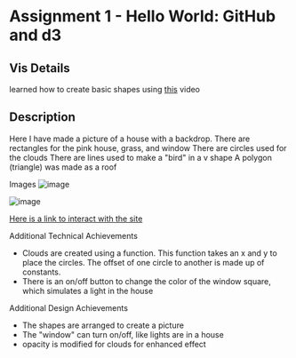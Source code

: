 Assignment 1 - Hello World: GitHub and d3  
===
Vis Details
---
learned how to create basic shapes using [this](https://www.youtube.com/watch?v=TR39nfAW1dw) video

Description
---
Here I have made a picture of a house with a backdrop. 
There are rectangles for the pink house, grass, and window
There are circles used for the clouds
There are lines used to make a "bird" in a v shape
A polygon (triangle) was made as a roof

Images
![image](https://github.com/kylieflerlage/a1-ghd3/assets/128189858/a0f19568-2f1c-45b3-ba4a-16622b3552c6)

![image](https://github.com/kylieflerlage/a1-ghd3/assets/128189858/66fa4621-0dc8-4717-b36c-16f69c1255b1)


[Here is a link to interact with the site](https://kylieflerlage.github.io/a1-ghd3/)

Additional Technical Achievements
* Clouds are created using a function. This function takes an x and y to place the circles. The offset of one circle to another is made up of constants.
* There is an on/off button to change the color of the window square, which simulates a light in the house

Additional Design Achievements
* The shapes are arranged to create a picture
* The "window" can turn on/off, like lights are in a house
* opacity is modified for clouds for enhanced effect
